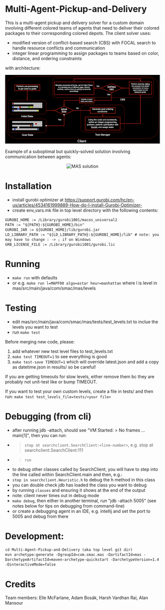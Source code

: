 
# Multi-Agent-Pickup-and-Delivery
This is a multi-agent pickup and delivery solver for a custom domain involving different colored teams of agents that need to deliver their colored packages to their corresponding colored depots. The client solver uses:
* modified version of conflict-based search (CBS) with FOCAL search to handle resource conflicts and communication
* integer linear programming to assign packages to teams based on color, distance, and ordering constraints

with architecture:
<p align="center">
  <img src="mas/media/architecture_black.png?raw=true" alt="MAS architecture"/>
</p>

Example of a suboptimal but quickly-solved solution involving communication between agents:
<p align="center">
  <img src="mas/media/communication_level_example.gif?raw=true" alt="MAS solution" width="1000"/>
</p>

# Installation
* install gurobi optimizer at https://support.gurobi.com/hc/en-us/articles/4534161999889-How-do-I-install-Gurobi-Optimizer-
* create env_vars.mk file in top level directory with the following contents:
```
GUROBI_HOME := /Library/gurobi1001/macos_universal2
PATH := "${PATH}:${GUROBI_HOME}/bin"
GUROBI_JAR := ${GUROBI_HOME}/lib/gurobi.jar
LD_LIBRARY_PATH := "${LD_LIBRARY_PATH}:${GUROBI_HOME}/lib" # note: you may have to change : -> ; if on Windows
GRB_LICENSE_FILE := /Library/gurobi1001/gurobi.lic
```

# Running
* `make run` with defaults
* or e.g. `make run l=MAPF00 algo=astar heur=manhattan` where l is level in mas/src/main/java/com/smac/mas/levels

# Testing
* edit mas/src/main/java/com/smac/mas/tests/test_levels.txt to inclue the levels you want to test
* run `make test`

Before merging new code, please:
1. add whatever new test level files to test_levels.txt
2. `make test TIMEOUT=1` to see everything is good
3. `make test-save TIMEOUT=1` which will override latest.json and add a copy as datetime.json in results/ so be careful!

If you are getting timeouts for slow levels, either remove them bc they are probably not unit-test like or bump TIMEOUT.

If you want to test your own custom levels, create a file in tests/ and then run:
`make test test_levels_file=tests/<your file>`

# Debugging (from cli)
* after running jdb -attach, should see "VM Started: > No frames ... main[1]", then you can run:
* > `stop at searchclient.SearchClient:<line-number>`, e.g. stop at searchclient.SearchClient:111
* > `run`
* to debug other classes called by SearchClient, you will have to step into the line called within SearchClient.main and then, e.g.:
* `stop in searchclient.Heuristic.h` to debug the h method in this class
* you can double check jdb has loaded the class you want to debug
* by running `classes` and ensuring it shows at the end of the output
* note: client never times out in debug mode
* `make debug`, then either in another terminal, run "jdb -attach 5005" (see notes below for tips on debugging from command-line)
* or create a debugging agent in an IDE, e.g. intellij and set the port to 5005 and debug from there

# Development:
```
cd Multi-Agent-Pickup-and-Delivery (aka top level git dir)
mvn archetype:generate -DgroupId=com.smac.mas -DartifactId=mas -DarchetypeArtifactId=maven-archetype-quickstart -DarchetypeVersion=1.4 -DinteractiveMode=false
```

# Credits
Team members: Elle McFarlane, Adam Bosák, Harsh Vardhan Rai, Alan Mansour
